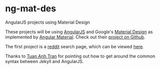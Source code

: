 # ng-mat-des
AngularJS projects using Material Design

These projects will be using [AngularJS](https://angularjs.org/) and Google's [Material Design](http://www.google.com/design/spec/material-design/introduction.html) as implemented by [Angular Material](https://material.angularjs.org/#/). Check out their [project on Github](https://github.com/angular/material).

The first project is a [reddit](http://www.reddit.com/) search page, which can be viewed [here](http://thomkrillis.github.io/ng-mat-des/).

Thanks to [Tuan Anh Tran](https://tuananh.org/2015/01/14/using-angularjs-with-jekyll/) for pointing out how to get around the common syntax between Jekyll and AngularJS.
